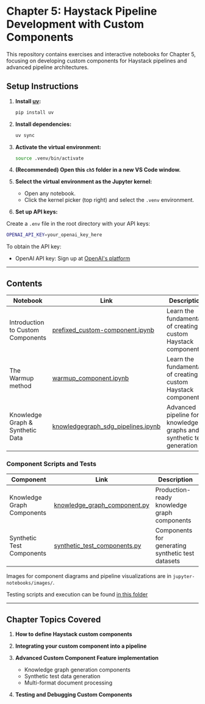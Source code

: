 # Chapter 5: Haystack Pipeline Development with Custom Components

This repository contains exercises and interactive notebooks for Chapter 5, focusing on developing custom components for Haystack pipelines and advanced pipeline architectures.

## Setup Instructions

1. **Install [uv](https://github.com/astral-sh/uv):**
	```sh
	pip install uv
	```
2. **Install dependencies:**
	```sh
	uv sync
	```
3. **Activate the virtual environment:**
	```sh
	source .venv/bin/activate
	```
4. **(Recommended) Open this `ch5` folder in a new VS Code window.**
5. **Select the virtual environment as the Jupyter kernel:**
	- Open any notebook.
	- Click the kernel picker (top right) and select the `.venv` environment.

6. **Set up API keys:**

Create a `.env` file in the root directory with your API keys:
```sh
OPENAI_API_KEY=your_openai_key_here
```

To obtain the API key:
- OpenAI API key: Sign up at [OpenAI's platform](https://platform.openai.com)

---

## Contents

| Notebook | Link | Description |
|---|---|---|
| Introduction to Custom Components | [prefixed_custom-component.ipynb](./jupyter-notebooks/prefixed_custom-component.ipynb) | Learn the fundamentals of creating custom Haystack components |
| The Warmup method | [warmup_component.ipynb](./jupyter-notebooks/warmup_component.ipynb) | Learn the fundamentals of creating custom Haystack components |
| Knowledge Graph & Synthetic Data | [knowledgegraph_sdg_pipelines.ipynb](./jupyter-notebooks/knowledgegraph_sdg_pipelines.ipynb) | Advanced pipeline for knowledge graphs and synthetic test generation |

### Component Scripts and Tests

| Component | Link | Description |
|---|---|---|
| Knowledge Graph Components | [knowledge_graph_component.py](./jupyter-notebooks/scripts/knowledge_graph_component.py) | Production-ready knowledge graph components |
| Synthetic Test Components | [synthetic_test_components.py](./jupyter-notebooks/scripts/synthetic_test_components.py) | Components for generating synthetic test datasets |

Images for component diagrams and pipeline visualizations are in `jupyter-notebooks/images/`.

Testing scripts and execution can be found [in this folder](./tests/README_TESTS.md)

---

## Chapter Topics Covered

1. **How to define Haystack custom components**

2. **Integrating your custom component into a pipeline**

3. **Advanced Custom Component Feature implementation**
   - Knowledge graph generation components
   - Synthetic test data generation
   - Multi-format document processing

4. **Testing and Debugging Custom Components**
